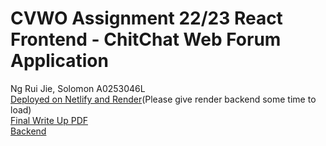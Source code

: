 # CVWO Assignment 22/23 React Frontend - ChitChat Web Forum Application
Ng Rui Jie, Solomon A0253046L\
[Deployed on Netlify and Render](https://chitchatcvwo.netlify.app/)(Please give render backend some time to load)\
[Final Write Up PDF](NgRuiJieSolomon_A0253046L_FinalWriteup.pdf)\
[Backend](https://github.com/solomonng2001/cvwo-rails-react-app)
